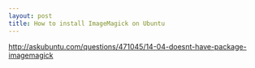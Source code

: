 ```yaml
---
layout: post
title: How to install ImageMagick on Ubuntu
---
```


http://askubuntu.com/questions/471045/14-04-doesnt-have-package-imagemagick
